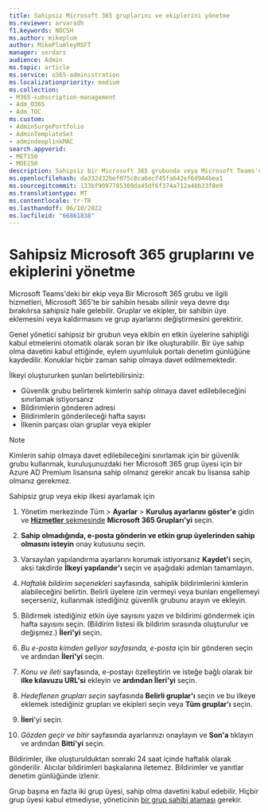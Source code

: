 ```yaml
---
title: Sahipsiz Microsoft 365 gruplarını ve ekiplerini yönetme
ms.reviewer: arvaradh
f1.keywords: NOCSH
ms.author: mikeplum
author: MikePlumleyMSFT
manager: serdars
audience: Admin
ms.topic: article
ms.service: o365-administration
ms.localizationpriority: medium
ms.collection:
- M365-subscription-management
- Adm_O365
- Adm_TOC
ms.custom:
- AdminSurgePortfolio
- AdminTemplateSet
- admindeeplinkMAC
search.appverid:
- MET150
- MOE150
description: Sahipsiz bir Microsoft 365 grubunda veya Microsoft Teams'de bir ekipte sahip olmaya üyeleri otomatik olarak davet etmeyi öğrenin.
ms.openlocfilehash: da332d32bef075c8ca6ecf45fa642ef6d944bea1
ms.sourcegitcommit: 133bf9097785309da45df6f374a712a48b33f8e9
ms.translationtype: MT
ms.contentlocale: tr-TR
ms.lasthandoff: 06/10/2022
ms.locfileid: "66861838"
---
```

# <a name="manage-ownerless-microsoft-365-groups-and-teams"></a>Sahipsiz Microsoft 365 gruplarını ve ekiplerini yönetme

Microsoft Teams'deki bir ekip veya Bir Microsoft 365 grubu ve ilgili hizmetleri, Microsoft 365'te bir sahibin hesabı silinir veya devre dışı bırakılırsa sahipsiz hale gelebilir. Gruplar ve ekipler, bir sahibin üye eklemesini veya kaldırmasını ve grup ayarlarını değiştirmesini gerektirir.

Genel yönetici sahipsiz bir grubun veya ekibin en etkin üyelerine sahipliği kabul etmelerini otomatik olarak soran bir ilke oluşturabilir. Bir üye sahip olma davetini kabul ettiğinde, eylem uyumluluk portalı denetim günlüğüne kaydedilir. Konuklar hiçbir zaman sahip olmaya davet edilmemektedir.

İlkeyi oluştururken şunları belirtebilirsiniz:
- Güvenlik grubu belirterek kimlerin sahip olmaya davet edilebileceğini sınırlamak istiyorsanız
- Bildirimlerin gönderen adresi
- Bildirimlerin gönderileceği hafta sayısı
- İlkenin parçası olan gruplar veya ekipler

> [!Note]
> Kimlerin sahip olmaya davet edilebileceğini sınırlamak için bir güvenlik grubu kullanmak, kuruluşunuzdaki her Microsoft 365 grup üyesi için bir Azure AD Premium lisansına sahip olmanız gerekir ancak bu lisansa sahip olmanız gerekmez.

Sahipsiz grup veya ekip ilkesi ayarlamak için

1. Yönetim merkezinde Tüm \> **Ayarlar** \> **Kuruluş ayarlarını** **göster'e** gidin ve <a href="https://go.microsoft.com/fwlink/p/?linkid=2053743" target="_blank">**Hizmetler** sekmesinde</a> **Microsoft 365 Grupları'yi** seçin.

1. **Sahip olmadığında, e-posta gönderin ve etkin grup üyelerinden sahip olmasını isteyin** onay kutusunu seçin.

1. Varsayılan yapılandırma ayarlarını korumak istiyorsanız **Kaydet'i** seçin, aksi takdirde **İlkeyi yapılandır'ı** seçin ve aşağıdaki adımları tamamlayın.

1. *Haftalık bildirim seçenekleri* sayfasında, sahiplik bildirimlerini kimlerin alabileceğini belirtin. Belirli üyelere izin vermeyi veya bunları engellemeyi seçerseniz, kullanmak istediğiniz güvenlik grubunu arayın ve ekleyin.

1. Bildirmek istediğiniz etkin üye sayısını yazın ve bildirimi göndermek için hafta sayısını seçin. (Bildirim listesi ilk bildirim sırasında oluşturulur ve değişmez.) **İleri'yi** seçin.

1. *Bu e-posta kimden geliyor sayfasında, e-posta* için bir gönderen seçin ve ardından **İleri'yi** seçin.

1. *Konu ve ileti* sayfasında, e-postayı özelleştirin ve isteğe bağlı olarak bir **ilke kılavuzu URL'si** ekleyin ve **ardından İleri'yi** seçin.

1. *Hedeflenen grupları seçin* sayfasında **Belirli gruplar'ı** seçin ve bu ilkeye eklemek istediğiniz grupları ve ekipleri seçin veya **Tüm gruplar'ı** seçin.

1. **İleri**'yi seçin.

1. *Gözden geçir ve bitir* sayfasında ayarlarınızı onaylayın ve **Son'a** tıklayın ve ardından **Bitti'yi** seçin.

Bildirimler, ilke oluşturulduktan sonraki 24 saat içinde haftalık olarak gönderilir. Alıcılar bildirimleri başkalarına iletemez. Bildirimler ve yanıtlar denetim günlüğünde izlenir.

Grup başına en fazla iki grup üyesi, sahip olma davetini kabul edebilir. Hiçbir grup üyesi kabul etmediyse, yöneticinin [bir grup sahibi ataması](/admin/create-groups/add-or-remove-members-from-groups) gerekir.


